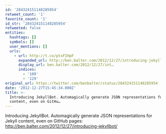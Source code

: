 ```yaml
---
id: '284324151148285954'
retweet_count: '1'
favorite_count: '1'
id_str: '284324151148285954'
retweeted: false
entities:
  hashtags: []
  symbols: []
  user_mentions: []
  urls:
    - url: http://t.co/ptxFIHpF
      expanded_url: http://ben.balter.com/2012/12/27/introducing-jekyllbot/
      display_url: ben.balter.com/2012/12/27/int…
      indices:
        - '109'
        - '129'
original_url: https://twitter.com/benbalter/status/284324151148285954
date: '2012-12-27T15:45:34.000Z'
title: >-
  Introducing JekyllBot. Automagically generate JSON representations for Jekyll
  content, even on GitHu…
---
```


Introducing JekyllBot. Automagically generate JSON representations for Jekyll content, even on GitHub pages: http://ben.balter.com/2012/12/27/introducing-jekyllbot/